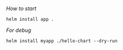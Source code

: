 *How to start*
```
helm install app .
```


*For debug*
```
helm install myapp ./hello-chart --dry-run
```